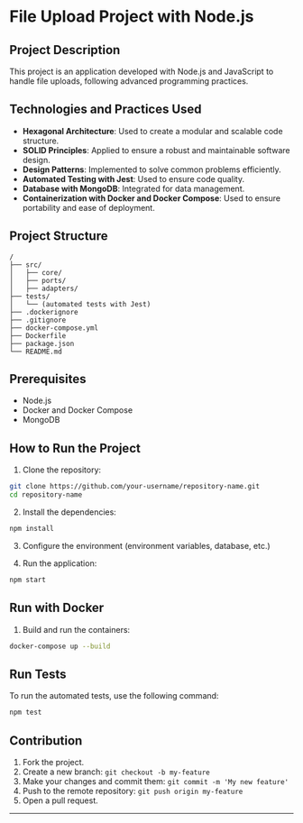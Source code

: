 # File Upload Project with Node.js

## Project Description

This project is an application developed with Node.js and JavaScript to handle file uploads, following advanced programming practices.

## Technologies and Practices Used

- **Hexagonal Architecture**: Used to create a modular and scalable code structure.
- **SOLID Principles**: Applied to ensure a robust and maintainable software design.
- **Design Patterns**: Implemented to solve common problems efficiently.
- **Automated Testing with Jest**: Used to ensure code quality.
- **Database with MongoDB**: Integrated for data management.
- **Containerization with Docker and Docker Compose**: Used to ensure portability and ease of deployment.

## Project Structure

```plaintext
/
├── src/
│   ├── core/
│   ├── ports/
│   ├── adapters/
├── tests/
│   └── (automated tests with Jest)
├── .dockerignore
├── .gitignore
├── docker-compose.yml
├── Dockerfile
├── package.json
└── README.md
```

## Prerequisites

- Node.js
- Docker and Docker Compose
- MongoDB

## How to Run the Project

1. Clone the repository:

```sh
git clone https://github.com/your-username/repository-name.git
cd repository-name
```

2. Install the dependencies:

```sh
npm install
```

3. Configure the environment (environment variables, database, etc.)

4. Run the application:

```sh
npm start
```

## Run with Docker

1. Build and run the containers:

```sh
docker-compose up --build
```

## Run Tests

To run the automated tests, use the following command:

```sh
npm test
```

## Contribution

1. Fork the project.
2. Create a new branch: `git checkout -b my-feature`
3. Make your changes and commit them: `git commit -m 'My new feature'`
4. Push to the remote repository: `git push origin my-feature`
5. Open a pull request.

---
